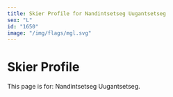 ```yaml
---
title: Skier Profile for Nandintsetseg Uugantsetseg
sex: "L"
id: "1650"
image: "/img/flags/mgl.svg" 
---
```


# Skier Profile

This page is for: Nandintsetseg Uugantsetseg.
    